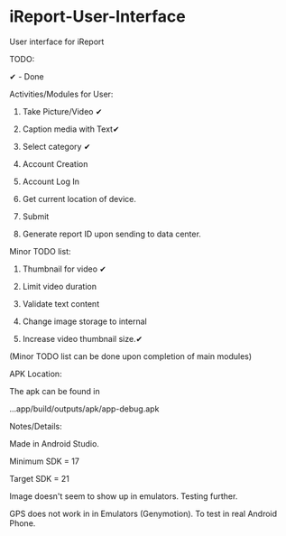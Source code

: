 iReport-User-Interface
======================

User interface for iReport

TODO:

✔ - Done

Activities/Modules for User:

1. Take Picture/Video ✔

2. Caption media with Text✔

3. Select category ✔

4. Account Creation

5. Account Log In

6. Get current location of device.

7. Submit

7. Generate report ID upon sending to data center.

Minor TODO list:

1. Thumbnail for video ✔

2. Limit video duration

3. Validate text content

4. Change image storage to internal

5. Increase video thumbnail size.✔

(Minor TODO list can be done upon completion of main modules)

APK Location:

The apk can be found in 

...app/build/outputs/apk/app-debug.apk


Notes/Details:

Made in Android Studio.

Minimum SDK = 17

Target SDK = 21

Image doesn't seem to show up in emulators. Testing further.


GPS does not work in in Emulators (Genymotion). To test in real Android Phone.
